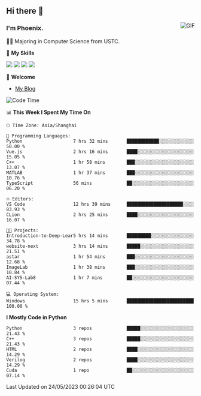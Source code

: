 ## Hi there 👋
<img align="right" alt="GIF" src="https://raw.githubusercontent.com/JoeyBling/JoeyBling/master/pic/pusheencode.gif" />

### I'm Phoenix.

👨‍🎓 Majoring in Computer Science from USTC.

🌟 **My Skills**

![](https://img.shields.io/badge/-Python-3e74a2?style=flat-square&logo=Python&logoColor=fff)
![](https://img.shields.io/badge/-C++-9f62a5?style=flat&logo=cplusplus&logoColor=white)
![](https://img.shields.io/badge/-Linux-185886?style=flat-square&logo=Linux&logoColor=fff)
![](https://img.shields.io/badge/-Rust-ff4136?style=flat-square&logo=Rust&logoColor=fff)

💬 **Welcome**

- [My Blog](https://ysy-phoenix.github.io/)

<!--START_SECTION:waka-->
![Code Time](http://img.shields.io/badge/Code%20Time-190%20hrs%2014%20mins-blue)

📊 **This Week I Spent My Time On** 

```text
🕑︎ Time Zone: Asia/Shanghai

💬 Programming Languages: 
Python                   7 hrs 32 mins       ████████████░░░░░░░░░░░░░   50.00 % 
Vue.js                   2 hrs 16 mins       ████░░░░░░░░░░░░░░░░░░░░░   15.05 % 
C++                      1 hr 58 mins        ███░░░░░░░░░░░░░░░░░░░░░░   13.07 % 
MATLAB                   1 hr 37 mins        ███░░░░░░░░░░░░░░░░░░░░░░   10.76 % 
TypeScript               56 mins             ██░░░░░░░░░░░░░░░░░░░░░░░   06.20 % 

🔥 Editors: 
VS Code                  12 hrs 39 mins      █████████████████████░░░░   83.93 % 
CLion                    2 hrs 25 mins       ████░░░░░░░░░░░░░░░░░░░░░   16.07 % 

🐱‍💻 Projects: 
Introduction-to-Deep-Lear5 hrs 14 mins       █████████░░░░░░░░░░░░░░░░   34.78 % 
website-next             3 hrs 14 mins       █████░░░░░░░░░░░░░░░░░░░░   21.51 % 
astar                    1 hr 54 mins        ███░░░░░░░░░░░░░░░░░░░░░░   12.68 % 
ImageLab                 1 hr 38 mins        ███░░░░░░░░░░░░░░░░░░░░░░   10.84 % 
AI-SYS-Lab8              1 hr 7 mins         ██░░░░░░░░░░░░░░░░░░░░░░░   07.44 % 

💻 Operating System: 
Windows                  15 hrs 5 mins       █████████████████████████   100.00 % 
```

**I Mostly Code in Python** 

```text
Python                   3 repos             █████░░░░░░░░░░░░░░░░░░░░   21.43 % 
C++                      3 repos             █████░░░░░░░░░░░░░░░░░░░░   21.43 % 
HTML                     2 repos             ████░░░░░░░░░░░░░░░░░░░░░   14.29 % 
Verilog                  2 repos             ████░░░░░░░░░░░░░░░░░░░░░   14.29 % 
Cuda                     1 repo              ██░░░░░░░░░░░░░░░░░░░░░░░   07.14 % 
```




 Last Updated on 24/05/2023 00:26:04 UTC
<!--END_SECTION:waka-->

<!--
**ysy-phoenix/ysy-phoenix** is a ✨ _special_ ✨ repository because its `README.md` (this file) appears on your GitHub profile.

Here are some ideas to get you started:

- 🔭 I’m currently working on ...
- 🌱 I’m currently learning ...
- 👯 I’m looking to collaborate on ...
- 🤔 I’m looking for help with ...
- 💬 Ask me about ...
- 📫 How to reach me: ...
- 😄 Pronouns: ...
- ⚡ Fun fact: ...
-->
